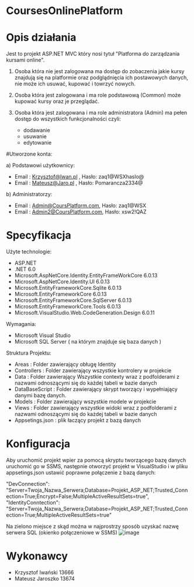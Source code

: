 # CoursesOnlinePlatform

# Opis działania

Jest to projekt ASP.NET MVC który nosi tytuł "Platforma do zarządzania kursami online". 

1. Osoba która nie jest zalogowana ma dostęp do zobaczenia jakie kursy znajdują się na platformie oraz podglądnięcia ich postawowych danych, nie może ich usuwać, kupować i towrzyć nowych. 

2. Osoba która jest zalogowana i ma role podstawową (Common) może kupować kursy oraz je przeglądać.

3. Osoba która jest zalogowana i ma role administratora (Admin) ma pełen dostęp do wszystkich funkcjonalności czyli:
    - dodawanie
    - usuwanie
    - edytowanie
    
#Utworzone konta:

a) Podstawowi użytkownicy:
  - Email : Krzysztof@Iwan.pl , Hasło: zaq1@WSXhaslo@
  - Email : Mateusz@Jaro.pl , Hasło: Pomarancza2334@
  
b) Administratorzy:
  - Email : Admin@CoursPlatform.com, Hasło: zaq1@WSX
  - Email : Admin2@CoursPlatform.com, Hasło: xsw2!QAZ
   

# Specyfikacja

Użyte technologie:
  - ASP.NET
  - .NET 6.0
  - Microsoft.AspNetCore.Identity.EntityFrameWorkCore 6.0.13
  - Microsoft.AspNetCore.Identity.UI 6.0.13
  - Microsoft.EntityFrameworkCore.Sqlite 6.0.13
  - Microsoft.EntityFrameworkCore 6.0.13
  - Microsoft.EntityFrameworkCore.SqlServer 6.0.13
  - Microsoft.EntityFrameworkCore.Tools 6.0.13
  - Microsoft.VisualStudio.Web.CodeGeneration.Design 6.0.11

Wymagania:
  - Microsoft Visual Studio 
  - Microsoft SQL Server ( na którym znajduje się baza danych )

Struktura Projektu:
  - Areas : Folder zawierający obługę Identity
  - Controllers : Folder zawierający wszystkie kontrolery w projekcie
  - Data : Folder zawierający Wszystkie contexty wraz z podfolderami z nazwami odnoszącymi się do każdej tabeli w bazie danych
  - DataBaseScript : Folder zawierający skrypt tworzący i wypełniający danymi bazę danych.
  - Models : Folder zawierający wszystkie modele w projekcie
  - Views : Folder zawierający wszystkie widoki wraz z podfolderami z nazwami odnoszącymi się do każdej tabeli w bazie danych
  - Appsetings.json : plik łaczący projekt z bazą danych
  

# Konfiguracja
Aby uruchomić projekt wpier za pomocą skryptu tworzącego bazę danych uruchomić go w SSMS, następnie otworzyć projekt w VisualStudio i w pliku appsetings.json ustawić poprawne połączenie z bazą danych:

"DevConnection": "Server=Twoja_Nazwa_Serwera;Database=Projekt_ASP_NET;Trusted_Connection=True;Encrypt=False;MultipleActiveResultSets=true",
"IdentityConntection": "Server=Twoja_Nazwa_Serwera;Database=Projekt_ASP_NET;Trusted_Connection=True;MultipleActiveResultSets=true"

Na zielono miejsce z skąd można w najprostrzy sposób uzyskać nazwę serwera SQL (okienko połączeniowe w SSMS)
![image](https://user-images.githubusercontent.com/91775622/219146352-72ae93fd-73dd-4397-94b8-aaed53b52b33.png)

# Wykonawcy
  - Krzysztof Iwański 13666
  - Mateusz Jaroszko 13674
